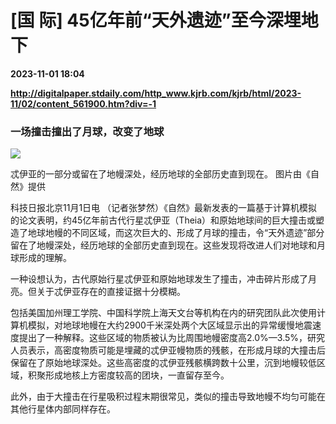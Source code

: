 # [国 际] 45亿年前“天外遗迹”至今深埋地下

**2023-11-01 18:04**

**http://digitalpaper.stdaily.com/http_www.kjrb.com/kjrb/html/2023-11/02/content_561900.htm?div=-1**

### 一场撞击撞出了月球，改变了地球

![](http://digitalpaper.stdaily.com/http_www.kjrb.com/kjrb/images/2023-11/02/04/3573550_wangjj_1698821632919_b.jpg)

忒伊亚的一部分或留在了地幔深处，经历地球的全部历史直到现在。 图片由《自然》提供

 科技日报北京11月1日电 （记者张梦然）《自然》最新发表的一篇基于计算机模拟的论文表明，约45亿年前古代行星忒伊亚（Theia）和原始地球间的巨大撞击或塑造了地球地幔的不同区域，而这次巨大的、形成了月球的撞击，令“天外遗迹”部分留在了地幔深处，经历地球的全部历史直到现在。这些发现将改进人们对地球和月球形成的理解。

 一种设想认为，古代原始行星忒伊亚和原始地球发生了撞击，冲击碎片形成了月亮。但关于忒伊亚存在的直接证据十分模糊。

 包括美国加州理工学院、中国科学院上海天文台等机构在内的研究团队此次使用计算机模拟，对地球地幔在大约2900千米深处两个大区域显示出的异常缓慢地震速度提出了一种解释。这些区域的物质被认为比周围地幔密度高2.0%—3.5%，研究人员表示，高密度物质可能是埋藏的忒伊亚幔物质的残骸，在形成月球的大撞击后保留在了原始地球深处。这些高密度的忒伊亚残骸横跨数十公里，沉到地幔较低区域，积聚形成地核上方密度较高的团块，一直留存至今。

 此外，由于大撞击在行星吸积过程末期很常见，类似的撞击导致地幔不均匀可能在其他行星体内部同样存在。